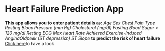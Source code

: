 # Heart Failure Prediction App
**This app allows you to enter patient details as:**
*Age*
*Sex*
*Chest Pain Type*
*Resting Blood Pressure (mm Hg)*
*Cholesterol (mg/dl)*
*Fasting Blood Sugar > 120 mg/dl*
*Resting ECG*
*Max Heart Rate Achieved*
*Exercise-Induced AnginaOldpeak (ST depression)*
*ST Slope*
**to predict the risk of heart failure**
[Click here](https://haneenmohamed25-heart-disease-app-app-hioudv.streamlit.app/)to have a look
